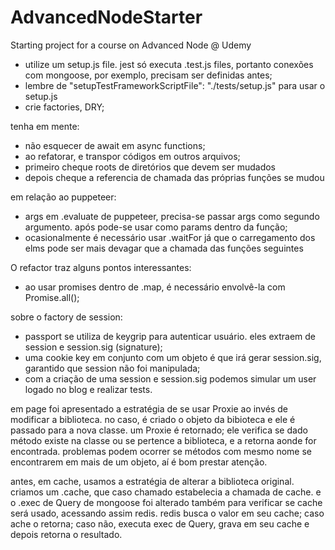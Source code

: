 # AdvancedNodeStarter
Starting project for a course on Advanced Node @ Udemy

- utilize um setup.js file. jest só executa .test.js files, portanto conexões com mongoose, por exemplo, precisam ser definidas antes;
- lembre de "setupTestFrameworkScriptFile": "./tests/setup.js" para usar o setup.js
- crie factories, DRY;

tenha em mente:
- não esquecer de await em async functions;
- ao refatorar, e transpor códigos em outros arquivos; 
- primeiro cheque roots de diretórios que devem ser mudados
- depois cheque a referencia de chamada das próprias funções se mudou

em relação ao puppeteer:
- args em .evaluate de puppeteer, precisa-se passar args como segundo argumento. após pode-se usar como params dentro da função;
- ocasionalmente é necessário usar .waitFor já que o carregamento dos elms pode ser mais devagar que a chamada das funções seguintes

O refactor traz alguns pontos interessantes:
- ao usar promises dentro de .map, é necessário envolvê-la com Promise.all();

sobre o factory de session:
- passport se utiliza de keygrip para autenticar usuário. eles extraem de session e session.sig (signature);
- uma cookie key em conjunto com um objeto é que irá gerar session.sig, garantido que session não foi manipulada;
- com a criação de uma session e session.sig podemos simular um user logado no blog e realizar tests.

em page foi apresentado a estratégia de se usar Proxie ao invés de modificar a biblioteca. no caso, é criado o objeto da bibioteca e ele é passado para a nova classe. um Proxie é retornado; ele verifica se dado método existe na classe ou se pertence a biblioteca, e a retorna aonde for encontrada. problemas podem ocorrer se métodos com mesmo nome se encontrarem em mais de um objeto, aí é bom prestar atenção.

antes, em cache, usamos a estratégia de alterar a biblioteca original. criamos um .cache, que caso chamado estabelecia a chamada de cache. e o .exec de Query de mongoose foi alterado também para verificar se cache será usado, acessando assim redis. redis busca o valor em seu cache; caso ache o retorna; caso não, executa exec de Query, grava em seu cache e depois retorna o resultado.


